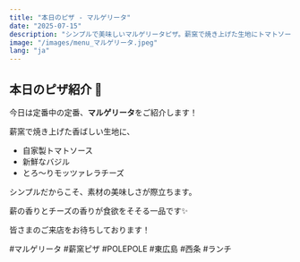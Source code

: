 ```yaml
---
title: "本日のピザ - マルゲリータ"
date: "2025-07-15"
description: "シンプルで美味しいマルゲリータピザ。薪窯で焼き上げた生地にトマトソース、新鮮なバジル、モッツァレラチーズをのせた定番の味です。"
image: "/images/menu_マルゲリータ.jpeg"
lang: "ja"
---
```


## 本日のピザ紹介 🍕

今日は定番中の定番、**マルゲリータ**をご紹介します！

薪窯で焼き上げた香ばしい生地に、
- 自家製トマトソース
- 新鮮なバジル
- とろ〜りモッツァレラチーズ

シンプルだからこそ、素材の美味しさが際立ちます。

薪の香りとチーズの香りが食欲をそそる一品です✨

皆さまのご来店をお待ちしております！

#マルゲリータ #薪窯ピザ #POLEPOLE #東広島 #西条 #ランチ
